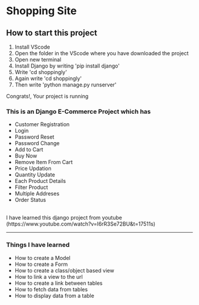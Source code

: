 <h1> Shopping Site </h1>
<div><h2> How to start this project</h2>
<ol>
  <li>Install VScode</li>
  <li>Open the folder in the VScode where you have downloaded the project</li>
  <li>Open new terminal</li>
  <li>Install Django by writing 'pip install django'</li>
  <li>Write 'cd shoppingly'</li>
  <li>Again write 'cd shoppingly'</li>
  <li>Then write 'python manage.py runserver'</li>
</ol>
  <p> Congrats!, Your project is running</p>
</div>
<div> <h3>This is an Django E-Commerce Project which has </h3> <ul>
  <li>Customer Registration</li>
  <li>Login</li>
  <li>Password Reset</li>
  <li>Password Change</li>
  <li>Add to Cart</li>
  <li>Buy Now</li>
  <li>Remove Item From Cart</li>
  <li>Price Updation</li>
  <li>Quantity Update</li>
  <li>Each Product Details</li>
  <li>Filter Product</li>
  <li>Multiple Addreses</li>
  <li>Order Status</li>
</ul>
</div>
<br>
<div> I have learned this django project from youtube (https://www.youtube.com/watch?v=I6rR3Se72BU&t=17511s) </div>
<hr>
<div> <h3>Things I have learned </h3><ul>
  <li>How to create a Model</li>
  <li>How to create a Form</li>
  <li>How to create a class/object based view</li>
  <li>How to link a view to the url</li>
  <li>How to create a link between tables</li>
  <li>How to fetch data from tables</li>
  <li>How to display data from a table</li>
</ul>
</div>

